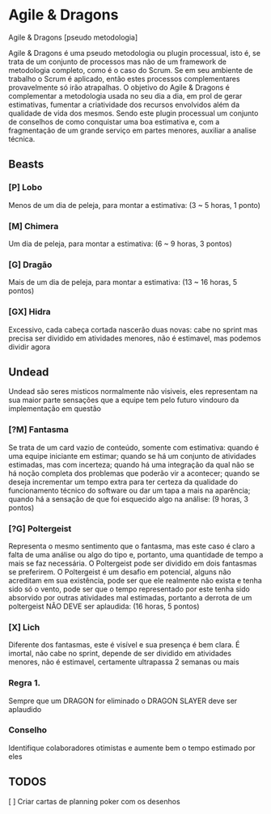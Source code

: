 # Agile & Dragons

Agile & Dragons [pseudo metodologia]

Agile & Dragons é uma pseudo metodologia ou plugin processual, isto é, se trata de um conjunto de processos mas não de um framework de metodologia completo, como é o caso do Scrum. Se em seu ambiente de trabalho o Scrum é aplicado, então estes processos complementares provavelmente só irão atrapalhas.
O objetivo do Agile & Dragons é complementar a metodologia usada no seu dia a dia, em prol de gerar estimativas, fumentar a criatividade dos recursos envolvidos além da qualidade de vida dos mesmos. Sendo este plugin processual um conjunto de conselhos de como conquistar uma boa estimativa e, com a fragmentação de um grande serviço em partes menores, auxiliar a analise técnica.

## Beasts

### [P] Lobo
Menos de um dia de peleja, para montar a estimativa: (3 ~ 5 horas, 1 ponto)

### [M] Chimera
Um dia de peleja, para montar a estimativa: (6 ~ 9 horas, 3 pontos)

### [G] Dragão
Mais de um dia de peleja, para montar a estimativa: (13 ~ 16 horas, 5 pontos)

### [GX] Hidra
Excessivo, cada cabeça cortada nascerão duas novas: cabe no sprint mas precisa ser dividido em atividades menores, não é estimavel, mas podemos dividir agora

## Undead
Undead são seres misticos normalmente não visiveis, eles representam na sua maior parte sensações que a equipe tem pelo futuro vindouro da implementação em questão

### [?M] Fantasma
Se trata de um card vazio de conteúdo, somente com estimativa: quando é uma equipe iniciante em estimar; quando se há um conjunto de atividades estimadas, mas com incerteza; quando há uma integração da qual não se há noção completa dos problemas que poderão vir a acontecer; quando se deseja incrementar um tempo extra para ter certeza da qualidade do funcionamento técnico do software ou dar um tapa a mais na aparência; quando há a sensação de que foi esquecido algo na análise: (9 horas, 3 pontos)

### [?G] Poltergeist
Representa o mesmo sentimento que o fantasma, mas este caso é claro a falta de uma análise ou algo do tipo e, portanto, uma quantidade de tempo a mais se faz necessária. O Poltergeist pode ser dividido em dois fantasmas se preferirem. O Poltergeist é um desafio em potencial, alguns não acreditam em sua existência, pode ser que ele realmente não exista e tenha sido só o vento, pode ser que o tempo representado por este tenha sido absorvido por outras atividades mal estimadas, portanto a derrota de um poltergeist NÃO DEVE ser aplaudida: (16 horas, 5 pontos)

### [X]  Lich
Diferente dos fantasmas, este é visível e sua presença é bem clara.
É imortal, não cabe no sprint, depende de ser dividido em atividades menores, não é estimavel, certamente ultrapassa 2 semanas ou mais

### Regra 1.
Sempre que um DRAGON for eliminado o DRAGON SLAYER deve ser aplaudido

### Conselho
Identifique colaboradores otimistas e aumente bem o tempo estimado por eles

## TODOS
[ ] Criar cartas de planning poker com os desenhos
